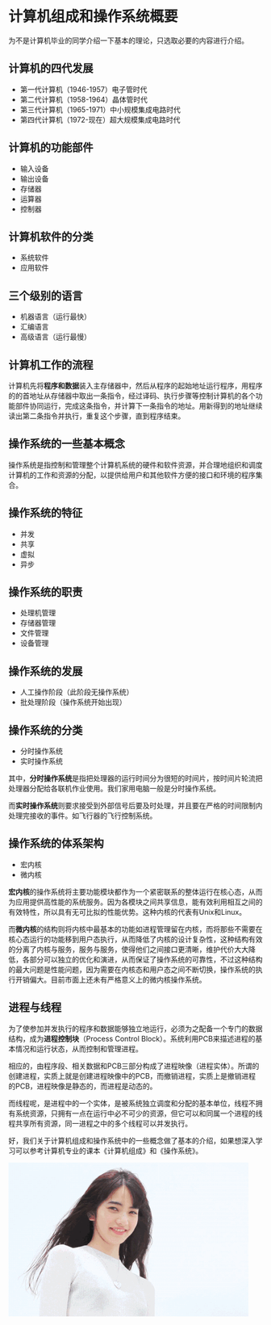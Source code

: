 # 计算机组成和操作系统概要

为不是计算机毕业的同学介绍一下基本的理论，只选取必要的内容进行介绍。

## 计算机的四代发展

- 第一代计算机（1946-1957）电子管时代
- 第二代计算机（1958-1964）晶体管时代
- 第三代计算机（1965-1971）中小规模集成电路时代
- 第四代计算机（1972-现在）超大规模集成电路时代

## 计算机的功能部件

- 输入设备
- 输出设备
- 存储器
- 运算器
- 控制器

## 计算机软件的分类

- 系统软件
- 应用软件

## 三个级别的语言

- 机器语言（运行最快）
- 汇编语言
- 高级语言（运行最慢）

## 计算机工作的流程

计算机先将**程序和数据**装入主存储器中，然后从程序的起始地址运行程序，用程序的的首地址从存储器中取出一条指令，经过译码、执行步骤等控制计算机的各个功能部件协同运行，完成这条指令，并计算下一条指令的地址。用新得到的地址继续读出第二条指令并执行，重复这个步骤，直到程序结束。

## 操作系统的一些基本概念

操作系统是指控制和管理整个计算机系统的硬件和软件资源，并合理地组织和调度计算机的工作和资源的分配，以提供给用户和其他软件方便的接口和环境的程序集合。

## 操作系统的特征

- 并发
- 共享
- 虚拟
- 异步

## 操作系统的职责

- 处理机管理
- 存储器管理
- 文件管理
- 设备管理

## 操作系统的发展

- 人工操作阶段（此阶段无操作系统）
- 批处理阶段（操作系统开始出现）

## 操作系统的分类

- 分时操作系统
- 实时操作系统

其中，**分时操作系统**是指把处理器的运行时间分为很短的时间片，按时间片轮流把处理器分配给各联机作业使用。我们家用电脑一般是分时操作系统。

而**实时操作系统**则要求接受到外部信号后要及时处理，并且要在严格的时间限制内处理完接收的事件。如飞行器的飞行控制系统。


## 操作系统的体系架构

- 宏内核
- 微内核

**宏内核**的操作系统将主要功能模块都作为一个紧密联系的整体运行在核心态，从而为应用提供高性能的系统服务。因为各模块之间共享信息，能有效利用相互之间的有效特性，所以具有无可比拟的性能优势。这种内核的代表有Unix和Linux。

而**微内核**的结构则将内核中最基本的功能如进程管理留在内核，而将那些不需要在核心态运行的功能移到用户态执行，从而降低了内核的设计复杂性，这种结构有效的分离了内核与服务，服务与服务，使得他们之间接口更清晰，维护代价大大降低，各部分可以独立的优化和演进，从而保证了操作系统的可靠性，不过这种结构的最大问题是性能问题，因为需要在内核态和用户态之间不断切换，操作系统的执行开销偏大。目前市面上还未有严格意义上的微内核操作系统。

## 进程与线程

为了使参加并发执行的程序和数据能够独立地运行，必须为之配备一个专门的数据结构，成为**进程控制块**（Process Control Block）。系统利用PCB来描述进程的基本情况和运行状态，从而控制和管理进程。

相应的，由程序段、相关数据和PCB三部分构成了进程映像（进程实体）。所谓的创建进程，实质上就是创建进程映像中的PCB，而撤销进程，实质上是撤销进程的PCB，进程映像是静态的，而进程是动态的。

而线程呢，是进程中的一个实体，是被系统独立调度和分配的基本单位，线程不拥有系统资源，只拥有一点在运行中必不可少的资源，但它可以和同属一个进程的线程共享所有资源，同一进程之中的多个线程可以并发执行。

好，我们关于计算机组成和操作系统中的一些概念做了基本的介绍，如果想深入学习可以参考计算机专业的课本《计算机组成》和《操作系统》。

![end](./images/tail.gif)